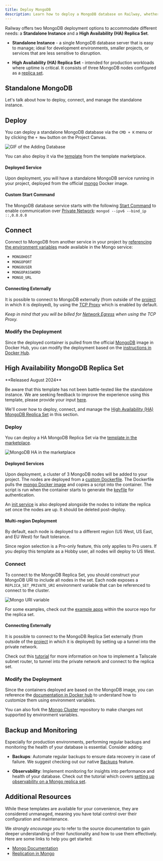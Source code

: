 ```yaml
---
title: Deploy MongoDB
description: Learn how to deploy a MongoDB database on Railway, whether as a standalone instance or a high-availability replica set, for scalability and reliability.
---
```


Railway offers two MongoDB deployment options to accommodate different needs: a **Standalone Instance** and a **High Availability (HA) Replica Set**.

- **Standalone Instance** - a single MongoDB database server that is easy to manage; ideal for development environments, smaller projects, or services that are less sensitive to disruption.

- **High Availability (HA) Replica Set** - intended for production workloads where uptime is critical. It consists of three MongoDB nodes configured as a [replica set](https://www.mongodb.com/docs/manual/replication/).

##  Standalone MongoDB

Let's talk about how to deploy, connect, and manage the standalone instance.

## Deploy

You can deploy a standalone MongoDB database via the `CMD + K` menu or by clicking the `+ New` button on the Project Canvas.

<Image src="https://res.cloudinary.com/railway/image/upload/v1695934218/docs/databases/addDB_qxyctn.gif"
alt="GIF of the Adding Database"
layout="responsive"
width={450} height={396} quality={100} />

You can also deploy it via the [template](https://railway.com/template/mongodb) from the template marketplace.

#### Deployed Service

Upon deployment, you will have a standalone MongoDB service running in your project, deployed from the official [mongo](https://hub.docker.com/_/mongo) Docker image.

#### Custom Start Command

The MongoDB database service starts with the following [Start Command](/deploy/deployments#start-command) to enable communication over [Private Network](/reference/private-networking): `mongod --ipv6 --bind_ip ::,0.0.0.0`

## Connect

Connect to MongoDB from another service in your project by [referencing the environment variables](/guides/variables#referencing-another-services-variable) made available in the Mongo service:

- `MONGOHOST`
- `MONGOPORT`
- `MONGOUSER`
- `MONGOPASSWORD`
- `MONGO_URL`

#### Connecting Externally

It is possible to connect to MongoDB externally (from outside of the [project](/develop/projects) in which it is deployed), by using the [TCP Proxy](/deploy/exposing-your-app#tcp-proxying) which is enabled by default.

*Keep in mind that you will be billed for [Network Egress](/reference/pricing/plans#resource-usage-pricing) when using the TCP Proxy.*

### Modify the Deployment

Since the deployed container is pulled from the official [MongoDB](https://hub.docker.com/_/mongo) image in Docker Hub, you can modify the deployment based on the [instructions in Docker Hub](https://hub.docker.com/_/mongo).

## High Availability MongoDB Replica Set

<Banner>
**Released August 2024** 

Be aware that this template has not been battle-tested like the standalone instance.  We are seeking feedback to improve the experience using this template, please provide your input [here](https://station.railway.com/templates/mongo-replica-set-948643d5).
</Banner>

We'll cover how to deploy, connect, and manage the [High Availability (HA) MongoDB Replica Set](https://www.mongodb.com/docs/manual/replication/) in this section.

### Deploy

You can deploy a HA MongoDB Replica Set via the [template in the marketplace](https://railway.com/template/ha-mongo).

<Image src="https://res.cloudinary.com/railway/image/upload/v1723605087/docs/databases/CleanShot_2024-08-13_at_21.10.13_2x_xs9enn.png"
alt="MongoDB HA in the marketplace"
layout="responsive"
width={405} height={396} quality={100} />

#### Deployed Services

Upon deployment, a cluster of 3 MongoDB nodes will be added to your project.  The nodes are deployed from a [custom Dockerfile](https://github.com/railwayapp-templates/mongo-replica-set/tree/main/nodes). The Dockerfile pulls the [mongo Docker image](https://hub.docker.com/_/mongo) and copies a script into the container.  The script is run when the container starts to generate the [keyfile](https://www.mongodb.com/docs/manual/tutorial/deploy-replica-set-with-keyfile-access-control/) for authentication.

An [init service](https://github.com/railwayapp-templates/mongo-replica-set/tree/main/initService) is also deployed alongside the nodes to initiate the replica set once the nodes are up.  It should be deleted post-deploy.

#### Multi-region Deployment

By default, each node is deployed to a different region (US West, US East, and EU West) for fault tolerance.

Since region selection is a Pro-only feature, this only applies to Pro users. If you deploy this template as a Hobby user, all nodes will deploy to US West.

### Connect

To connect to the MongoDB Replica Set, you should construct your MongoDB URI to include all nodes in the set.  Each node exposes a `REPLICA_SET_PRIVATE_URI` environment variable that can be referenced to connect to the cluster.

<Image src="https://res.cloudinary.com/railway/image/upload/v1723762488/docs/databases/CleanShot_2024-08-15_at_16.53.37_udssxa.gif"
alt="Mongo URI variable"
layout="responsive"
width={655} height={396} quality={100} />

For some examples, check out the [example apps](https://github.com/railwayapp-templates/mongo-replica-set/tree/main/exampleApps) within the source repo for the replica set.

#### Connecting Externally

It is possible to connect to the MongoDB Replica Set externally (from outside of the [project](/develop/projects) in which it is deployed) by setting up a tunnel into the private network.

Check out this [tutorial](/tutorials/set-up-a-tailscale-subnet-router) for more information on how to implement a Tailscale subnet router, to tunnel into the private network and connect to the replica set.

### Modify the Deployment

Since the containers deployed are based on the MongoDB image, you can reference the [documentation in Docker hub](https://hub.docker.com/_/mongo) to understand how to customize them using environment variables.

You can also fork the [Mongo Cluster](https://github.com/railwayapp-templates/mongo-replica-set) repository to make changes not supported by environment variables.

## Backup and Monitoring

Especially for production environments, performing regular backups and monitoring the health of your database is essential. Consider adding:

- **Backups**: Automate regular backups to ensure data recovery in case of failure. We suggest checking out our native [Backups](/reference/backups) feature.

- **Observability**: Implement monitoring for insights into performance and health of your database.  Check out the tutorial which covers [setting up observability on a Mongo replica set](https://docs.railway.com/tutorials/deploy-and-monitor-mongo#4-set-up-monitoring-of-the-replica-set).

## Additional Resources

While these templates are available for your convenience, they are considered unmanaged, meaning you have total control over their configuration and maintenance.  

We *strongly encourage you* to refer to the source documentation to gain deeper understanding of their functionality and how to use them effectively.  Here are some links to help you get started:

- [Mongo Documentation](https://www.mongodb.com/docs/manual/introduction/)
- [Replication in Mongo](https://www.mongodb.com/docs/manual/replication/)